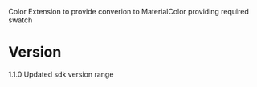 
Color Extension to provide converion to MaterialColor providing required swatch

# Version

1.1.0 Updated sdk version range
